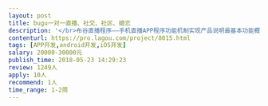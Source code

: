 ```yaml
---                
layout: post       
title: bugu一对一直播、社交、社区、婚恋           
description: '</br>布谷直播程序——手机直播APP程序功能机制实现产品说明最基本功能概述：注册用户可以通过手机APP开启直播功能，开启直播通过手机前后摄像头以及麦克风提取音视频流，并推送给流媒体服务器然后转发给观看直播的观众用户。观众用户除了观看直播以外还可以通过聊天和礼物系统进行互动。观看用户需要充值后才可以赠送各种礼物给主播，那么主播用户可以提现相应的比例得到自己的佣金。前台APP页面功能展示列表：首页 搜索页 发起直播页  直播间页  我的个人中心页<包含查看和修改资料页面>  布谷直播程序--功能详细说明 首页、搜索页、发起直播页、直播间页、</br>这里有主播和用户的个人中心页，主要是展示下面的详细信息，有助于主播和用户之间的互动。</br>基本资料：头像、昵称、ID、等级、粉丝、剩余金币</br>收益提现：显示我的收益余额，以及提现金额和确认提现</br>收益统计：收益详细列表</br>在线充值：输入充值金额确认充值</br>充值记录：显示我的充值记录</br>消费记录：显示消费记录</br>退出登录</br>作为运营平台来说需要的就是后台管理主播和用户的所有的数据</br>后台管理功能列表</br>参数设置、版本更新：支付设置：、直播设置：聊天关键词过滤、轮播图设置：</br>直播管理、直播中的、大屏监控、礼物管理、、财务管理</br>提现申请：查看新的提现申请，并可以一键处理</br>提现统计：显示选择的时间内的所有提现数据和明细</br>充值记录：显示选择的时间内的所有充值用户的充值详情列表，默认显示当天</br>消费记录：显示选择的时间内的用户的消费的详情列表，默认显示当天</br> </br>账号管理</br>踢出房间：前台登陆该账号可以踢出某个用户</br>禁播功能：前台登陆该账号可以禁止该主播直播</br>关闭直播：前台登陆该账号后可以关闭正在直播的房间 </br>布谷直播程序搭建、直播程序源码开发、一对一视频交友：</br>'     
contenturl: https://pro.lagou.com/project/8015.html      
tags: [APP开发,android开发,iOS开发]            
salary: 20000-30000元          
publish_time: 2018-05-23 14:29:23         
review: 1249人                   
apply: 10人                   
recommend: 1人                   
time_range: 1-2周              
---                 
```

